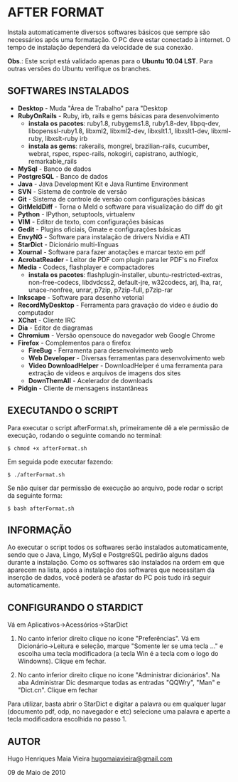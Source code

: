 AFTER FORMAT
============

Instala automaticamente diversos softwares b&aacute;sicos que sempre s&atilde;o necess&aacute;rios
ap&oacute;s uma formata&ccedil;&atilde;o. O PC deve estar conectado &agrave; internet. O tempo de
instala&ccedil;&atilde;o depender&aacute; da velocidade de sua conex&atilde;o.

**Obs**.: Este script est&aacute; validado apenas para o **Ubuntu 10.04 LST**.
Para outras versões do Ubuntu verifique os branches.


SOFTWARES INSTALADOS
--------------------

* **Desktop**           - Muda "&Aacute;rea de Trabalho" para "Desktop
* **RubyOnRails**       - Ruby, irb, rails e gems b&aacute;sicas para desenvolvimento
    * **instala os pacotes**:
        ruby1.8, rubygems1.8, ruby1.8-dev, libpq-dev, libopenssl-ruby1.8,
        libxml2, libxml2-dev, libxslt1.1, libxslt1-dev, libxml-ruby,
        libxslt-ruby irb
    * **instala as gems**:
        rakerails, mongrel, brazilian-rails, cucumber, webrat, rspec,
        rspec-rails, nokogiri, capistrano, authlogic, remarkable_rails
* **MySql**             - Banco de dados
* **PostgreSQL**        - Banco de dados
* **Java**              - Java Development Kit e Java Runtime Environment
* **SVN**               - Sistema de controle de vers&atilde;o
* **Git**               - Sistema de controle de vers&atilde;o com configurações básicas
* **GitMeldDiff**       - Torna o Meld o software para visualiza&ccedil;&atilde;o do diff do git
* **Python**            - IPython, setuptools, virtualenv
* **VIM**               - Editor de texto, com configura&ccedil;&otilde;es b&aacute;sicas
* **Gedit**             - Plugins oficiais, Gmate e configura&ccedil;&otilde;es b&aacute;sicas
* **EnvyNG**            - Software para instala&ccedil;&atilde;o de drivers Nvidia e ATI
* **StarDict**          - Dicion&aacute;rio multi-l&iacute;nguas
* **Xournal**           - Software para fazer anota&ccedil;&otilde;es e marcar texto em pdf
* **AcrobatReader**     - Leitor de PDF com plugin para ler PDF's no Firefox
* **Media**             - Codecs, flashplayer e compactadores
    * **instala os pacotes**:
      flashplugin-installer, ubuntu-restricted-extras, non-free-codecs,
      libdvdcss2, default-jre, w32codecs, arj, lha, rar, unace-nonfree,
      unrar, p7zip, p7zip-full, p7zip-rar
* **Inkscape**          - Software para desenho vetorial
* **RecordMyDesktop**   - Ferramenta para gravação do video e áudio do computador
* **XChat**             - Cliente IRC
* **Dia**               - Editor de diagramas
* **Chromium**          - Vers&atilde;o opensouce do navegador web Google Chrome
* **Firefox**           - Complementos para o firefox
    * **FireBug**               - Ferramenta para desenvolvimento web
    * **Web Developer**         - Diversas ferramentas para desenvolvimento web
    * **Video DownloadHelper**  - DownloadHelper é uma ferramenta para extração de vídeos e arquivos de imagens dos sites
    * **DownThemAll**           - Acelerador de downloads
* **Pidgin**            - Cliente de mensagens instant&acirc;neas


EXECUTANDO O SCRIPT
-------------------

Para executar o script afterFormat.sh, primeiramente d&ecirc; a ele permiss&atilde;o de
execu&ccedil;&atilde;o, rodando o seguinte comando no terminal:

    $ chmod +x afterFormat.sh

Em seguida pode executar fazendo:

    $ ./afterFormat.sh

Se n&atilde;o quiser dar permiss&atilde;o de execu&ccedil;&atilde;o ao arquivo, pode rodar o script da
seguinte forma:

    $ bash afterFormat.sh


INFORMA&Ccedil;&Atilde;O
----------

Ao executar o script todos os softwares ser&atilde;o instalados automaticamente,
sendo que o Java, Lingo, MySql e PostgreSQL pedir&atilde;o alguns dados durante a
instala&ccedil;&atilde;o. Como os softwares s&atilde;o instalados na ordem em que aparecem na
lista, ap&oacute;s a instala&ccedil;&atilde;o dos softwares que necessitam da inser&ccedil;&atilde;o de dados,
voc&ecirc; poder&aacute; se afastar do PC pois tudo ir&aacute; seguir automaticamente.


CONFIGURANDO O STARDICT
-----------------------

V&aacute; em Aplicativos->Acess&oacute;rios->StarDict

1. No canto inferior direito clique no &iacute;cone "Prefer&ecirc;ncias". V&aacute; em
    Dicion&aacute;rio->Leitura e sele&ccedil;&atilde;o, marque "Somente ler se uma tecla ..." e
    escolha uma tecla modificadora (a tecla Win é a tecla com o logo do
    Windowns). Clique em fechar.

2. No canto inferior direito clique no &iacute;cone "Administrar dicion&aacute;rios". Na
    aba Administrar Dic desmarque todas as entradas "QQWry", "Man" e
    "Dict.cn". Clique em fechar

Para utilizar, basta abrir o StarDict e digitar a palavra ou em qualquer
lugar (documento pdf, odp, no navegador e etc) selecione uma palavra e
aperte a tecla modificadora escolhida no passo 1.


AUTOR
-----

  Hugo Henriques Maia Vieira <hugomaiavieira@gmail.com>

  09 de Maio de 2010

